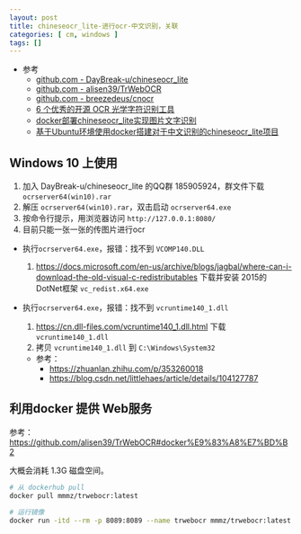 ```yaml
---
layout: post
title: chineseocr_lite-进行ocr-中文识别，关联 
categories: [ cm, windows ]
tags: []
---
```


* 参考
  * [github.com - DayBreak-u/chineseocr_lite](https://github.com/DayBreak-u/chineseocr_lite)
  * [github.com - alisen39/TrWebOCR](https://github.com/alisen39/TrWebOCR)
  * [github.com - breezedeus/cnocr](https://github.com/breezedeus/cnocr)
  * [6 个优秀的开源 OCR 光学字符识别工具](https://www.oschina.net/news/40027/6-opensource-ocr-tools)
  * [docker部署chineseocr_lite实现图片文字识别](https://www.cuiwei.net/p/1052444754#/)
  * [基于Ubuntu环境使用docker搭建对于中文识别的chineseocr_lite项目](https://blog.csdn.net/CHYabc123456hh/article/details/105891762)


## Windows 10 上使用

1. 加入 DayBreak-u/chineseocr_lite 的QQ群 185905924，群文件下载 `ocrserver64(win10).rar`
1. 解压 `ocrserver64(win10).rar`，双击启动 `ocrserver64.exe`
1. 按命令行提示，用浏览器访问 `http://127.0.0.1:8080/`
1. 目前只能一张一张的传图片进行ocr

* 执行`ocrserver64.exe`，报错：找不到 `VCOMP140.DLL`
    1. <https://docs.microsoft.com/en-us/archive/blogs/jagbal/where-can-i-download-the-old-visual-c-redistributables> 下载并安装 2015的DotNet框架 `vc_redist.x64.exe`

* 执行`ocrserver64.exe`，报错：找不到 `vcruntime140_1.dll`
    1. <https://cn.dll-files.com/vcruntime140_1.dll.html> 下载 `vcruntime140_1.dll`
    1. 拷贝 `vcruntime140_1.dll` 到 `C:\Windows\System32`
    * 参考： 
        * <https://zhuanlan.zhihu.com/p/353260018>
        * <https://blog.csdn.net/littlehaes/article/details/104127787>

## 利用docker 提供 Web服务

参考： <https://github.com/alisen39/TrWebOCR#docker%E9%83%A8%E7%BD%B2>

大概会消耗 1.3G 磁盘空间。

~~~sh
# 从 dockerhub pull
docker pull mmmz/trwebocr:latest

# 运行镜像
docker run -itd --rm -p 8089:8089 --name trwebocr mmmz/trwebocr:latest 
~~~











